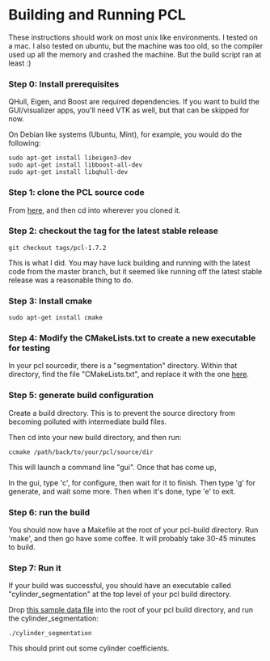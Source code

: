 # Building and Running PCL

These instructions should work on most unix like environments.  I tested on a mac.  I also tested on ubuntu, but the machine was too old, so the compiler used up all the memory and crashed the machine.  But the build script ran at least :)

### Step 0: Install prerequisites
QHull, Eigen, and Boost are required dependencies.  If you want to build the GUI/visualizer apps, you'll need VTK as well, but that can be skipped for now.


On Debian like systems (Ubuntu, Mint), for example, you would do the following:

```
sudo apt-get install libeigen3-dev
sudo apt-get install libboost-all-dev
sudo apt-get install libqhull-dev
```


### Step 1: clone the PCL source code
From [here](https://github.com/PointCloudLibrary/pcl), and then cd into wherever you cloned it.

### Step 2: checkout the tag for the latest stable release
```
git checkout tags/pcl-1.7.2
```

This is what I did. You may have luck building and running with the latest code from the master branch, but it seemed like running off the latest stable release was a reasonable thing to do.

### Step 3: Install cmake
```
sudo apt-get install cmake
```

### Step 4: Modify the CMakeLists.txt to create a new executable for testing
In your pcl sourcedir, there is a "segmentation" directory.  Within that directory, find the file "CMakeLists.txt", and replace it with the one [here](https://github.com/hsean/Capstone-44-Object-Segmentation/blob/master/pcl-build-notes/CMakeLists.txt).

### Step 5: generate build configuration
Create a build directory.  This is to prevent the source directory from becoming polluted with intermediate build files.

Then cd into your new build directory, and then run:

```
ccmake /path/back/to/your/pcl/source/dir
```

This will launch a command line "gui". Once that has come up,

In the gui, type 'c', for configure, then wait for it to finish.  Then type 'g' for generate, and wait some more.  Then when it's done, type 'e' to exit.

### Step 6: run the build
You should now have a Makefile at the root of your pcl-build directory. Run 'make', and then go have some coffee.  It will probably take 30-45 minutes to build.

### Step 7: Run it 
If your build was successful, you should have an executable called "cylinder_segmentation" at the top level of your pcl build directory.

Drop [this sample data file](https://github.com/hsean/Capstone-44-Object-Segmentation/blob/master/pcl-build-notes/table_scene_mug_stereo_textured.pcd) into the root of your pcl build directory, and run the cylinder_segmentation:

```
./cylinder_segmentation 
```

This should print out some cylinder coefficients. 


